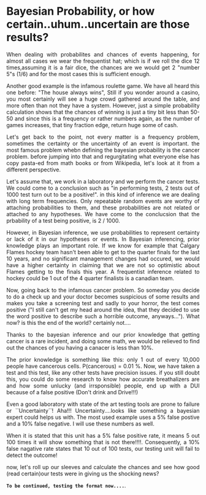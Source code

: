 # Bayesian Probability, or how certain..uhum..uncertain are those results?

<div style="text-align: justify">

<p>
When dealing with probabilites and chances of events happening, for almost all cases we wear the frequentist hat; which is if we roll the dice 12 times,assuming it is a fair dice, the chances are we would get 2 "number 5"s (1/6) and for the most cases this is sufficient enough. 
</p>
<p>
Another good example is the infamous roulette game. We have all heard this one before: "The house always wins", Still if you wonder around a casino, you most certainly will see a huge crowd gathered around the table, and more often than not they have a system. However, just a simple probability calculation shows that the chances of winning is just a tiny bit less than 50-50 and since this is a frequency or rather numbers again, as the number of games increases, that tiny fraction edge, return huge some of cash.
</p>
<p>
Let's get back to the point, not every matter is a frequency problem, sometimes the certainty or the uncertainty of an event is important. the most famous problem whebn defining the bayesian probability is the cancer problem. before jumping into that and regurgitating what everyone else has copy pasta-ed from math books or from Wikipedia, let's look at it from a different perspective.
</p>
<p>
Let's assume that, we work in a laboratory and we perform the cancer tests. We could come to a conclusion such as "in performing tests, 2 tests out of 1000 test turn out to be a positive!". in this kind of inference we are dealing with long term frequencies. Only repeatable random events are worthy of attaching probabilities to them, and these probabilities are not related or attached to any hypotheses. We have come to the conclucsion that the prbability of a test being positive, is 2 / 1000.
</p>
<p>
However, in Bayesian inference, we use probabilities to represent certainty or lack of it in our hypotheses or events. In Bayesian inferencing, prior knowledge plays an important role. If we know for example that Calgary Flames hockey team hasn't been able to get to the quarter finals for the last 10 years, and no significant management changes had occured, we would have a higher certainty in claiming that we are not so optimistic about Flames getting to the finals this year. A frequentist inference related to hockey could be 1 out of the 4 quarter finalists is a canadian team.
</p>
<p>
Now, going back to the infamous cancer problem. So someday you decide to do a check up and your doctor becomes suspicious of some results and makes you take a screening test and sadly to your horror, the test comes positive ("I still can't get my head around the idea, that they decided to use the word positive to describe such a horrible outcome, anyways..."). What now? is this the end of the world? certainly not....
</p>
<p>
Thanks to the bayesian inference and our prior knowledge that getting cancer is a rare incident, and doing some math, we would be relieved to find out the chances of you having a canacer is less than 10%.
</p>
<p>
The prior knowledge is something like this: only 1 out of every 10,000 people have cancerous cells. P(cancerous) =  0.01 %. Now, we have taken a test and this test, like any other tests have precision issues. if you still doubt this, you could do some research to know how accurate breathalizers are and how some unlucky (and irrsponsible) people, end up with a DUI because of a false positive (Don't drink and Drive!!!)
</p>
<p>
Even a good laboratory with state of the art testing tools are prone to failure or ``Uncertainty``! Aha!!! Uncertainty....looks like something a bayesian expert could helps us with. The most used example uses a 5% false postive and a 10% false negative. I will use these numbers as well.
</p>
<p>
When it is stated that this unit has a 5% false positive rate, it means 5 out 100 times it will show something that is not there!!!!. Consequently, a 10% false nagative rate states that 10 out of 100 tests, our testing unit will fail to detect the outcome!
</p>
<p>
now, let's roll up our sleeves and calculate the chances and see how good (read certain)our tests were in giving us the shocking news?
</p>
</div>



**```To be continued, testing the format now....```**.